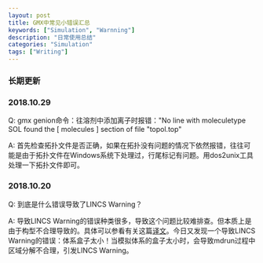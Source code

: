 ```yaml
---
layout: post
title: GMX中常见小错误汇总
keywords: ["Simulation", "Warnning"]
description: "日常使用总结"
categories: "Simulation"
tags: ["Writing"]
---
```


### 长期更新

### 2018.10.29
Q: gmx genion命令：往溶剂中添加离子时报错："No line with moleculetype SOL found the [ molecules ] section of file "topol.top"

A: 首先检查拓扑文件是否正确，如果在拓扑没有问题的情况下依然报错，往往可能是由于拓扑文件在Windows系统下处理过，行尾标记有问题。用dos2unix工具处理一下拓扑文件即可。

### 2018.10.20
Q: 到底是什么错误导致了LINCS Warning？

A: 导致LINCS Warning的错误种类很多，导致这个问题比较难排查。但本质上是由于构型不合理导致的。具体可以参看有关这篇[译文](https://lewisbase.github.io/simulation/%E5%88%86%E5%AD%90%E6%A8%A1%E6%8B%9F%E4%B8%AD%E7%9A%84LINCS-SHAKE%E8%AD%A6%E5%91%8A%E5%8F%8A%E5%BA%94%E5%AF%B9.html)。今日又发现一个导致LINCS Warning的错误：体系盒子太小！当模拟体系的盒子太小时，会导致mdrun过程中区域分解不合理，引发LINCS Warning。